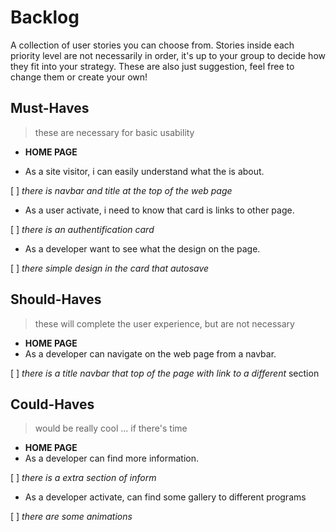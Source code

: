 # Backlog

A collection of user stories you can choose from. Stories inside each priority
level are not necessarily in order, it's up to your group to decide how they fit
into your strategy. These are also just suggestion, feel free to change them or
create your own!

## Must-Haves

> these are necessary for basic usability

- **HOME PAGE**

- As a site visitor, i can easily understand what the is about.

[ ] _there is navbar and title at the top of the web page_

- As a user activate, i need to know that card is links to other page.

[ ] _there is an authentification card_

- As a developer want to see what the design on the page.

[ ] _there simple design in the card that autosave_

## Should-Haves

> these will complete the user experience, but are not necessary

- **HOME PAGE**
- As a developer can navigate on the web page from a navbar.

[ ] _there is a title navbar that top of the page with link to a different_
section

## Could-Haves

> would be really cool ... if there's time

- **HOME PAGE**
- As a developer can find more information.

[ ] _there is a extra section of inform_

- As a developer activate, can find some gallery to different programs

[ ] _there are some animations_
